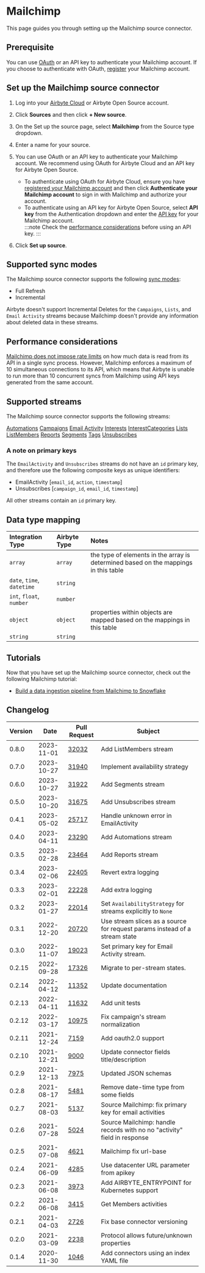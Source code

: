 # Mailchimp

This page guides you through setting up the Mailchimp source connector.

## Prerequisite

You can use [OAuth](https://mailchimp.com/developer/marketing/guides/access-user-data-oauth-2/) or an API key to authenticate your Mailchimp account. If you choose to authenticate with OAuth, [register](https://mailchimp.com/developer/marketing/guides/access-user-data-oauth-2/#register-your-application) your Mailchimp account.

## Set up the Mailchimp source connector

1. Log into your [Airbyte Cloud](https://cloud.airbyte.com/workspaces) or Airbyte Open Source account.
2. Click **Sources** and then click **+ New source**. 
3. On the Set up the source page, select **Mailchimp** from the Source type dropdown.
4. Enter a name for your source.

6. You can use OAuth or an API key to authenticate your Mailchimp account. We recommend using OAuth for Airbyte Cloud and an API key for Airbyte Open Source.
    - To authenticate using OAuth for Airbyte Cloud, ensure you have [registered your Mailchimp account](#prerequisite) and then click **Authenticate your Mailchimp account** to sign in with Mailchimp and authorize your account. 
    - To authenticate using an API key for Airbyte Open Source, select **API key** from the Authentication dropdown and enter the [API key](https://mailchimp.com/developer/marketing/guides/quick-start/#generate-your-api-key) for your Mailchimp account.    
    :::note
    Check the [performance considerations](#performance-considerations) before using an API key.
    :::
7. Click **Set up source**.

## Supported sync modes

The Mailchimp source connector supports the following [sync modes](https://docs.airbyte.com/cloud/core-concepts/#connection-sync-mode):

 - Full Refresh
 - Incremental

Airbyte doesn't support Incremental Deletes for the `Campaigns`, `Lists`, and `Email Activity` streams because Mailchimp doesn't provide any information about deleted data in these streams.

## Performance considerations

[Mailchimp does not impose rate limits](https://mailchimp.com/developer/guides/marketing-api-conventions/#throttling) on how much data is read from its API in a single sync process. However, Mailchimp enforces a maximum of 10 simultaneous connections to its API, which means that Airbyte is unable to run more than 10 concurrent syncs from Mailchimp using API keys generated from the same account.

## Supported streams

The Mailchimp source connector supports the following streams:

[Automations](https://mailchimp.com/developer/marketing/api/automation/list-automations/)
[Campaigns](https://mailchimp.com/developer/marketing/api/campaigns/get-campaign-info/)
[Email Activity](https://mailchimp.com/developer/marketing/api/email-activity-reports/list-email-activity/)
[Interests](https://mailchimp.com/developer/marketing/api/interests/list-interests-in-category/)
[InterestCategories](https://mailchimp.com/developer/marketing/api/interest-categories/list-interest-categories/)
[Lists](https://mailchimp.com/developer/api/marketing/lists/get-list-info)
[ListMembers](https://mailchimp.com/developer/marketing/api/list-members/list-members-info/)
[Reports](https://mailchimp.com/developer/marketing/api/reports/list-campaign-reports/)
[Segments](https://mailchimp.com/developer/marketing/api/list-segments/list-segments/)
[Tags](https://mailchimp.com/developer/marketing/api/lists-tags-search/search-for-tags-on-a-list-by-name/)
[Unsubscribes](https://mailchimp.com/developer/marketing/api/unsub-reports/list-unsubscribed-members/)

### A note on primary keys

The `EmailActivity` and `Unsubscribes` streams do not have an `id` primary key, and therefore use the following composite keys as unique identifiers:

- EmailActivity [`email_id`, `action`, `timestamp`]
- Unsubscribes [`campaign_id`, `email_id`, `timestamp`]

All other streams contain an `id` primary key.

## Data type mapping

| Integration Type           | Airbyte Type | Notes                                                                               |
|:---------------------------|:-------------|:------------------------------------------------------------------------------------|
| `array`                    | `array`      | the type of elements in the array is determined based on the mappings in this table |
| `date`, `time`, `datetime` | `string`     |                                                                                     |
| `int`, `float`, `number`   | `number`     |                                                                                     |
| `object`                   | `object`     | properties within objects are mapped based on the mappings in this table            |
| `string`                   | `string`     |                                                                                     |

## Tutorials

Now that you have set up the Mailchimp source connector, check out the following Mailchimp tutorial:

- [Build a data ingestion pipeline from Mailchimp to Snowflake](https://airbyte.com/tutorials/data-ingestion-pipeline-mailchimp-snowflake)

## Changelog

| Version | Date       | Pull Request                                             | Subject                                                                    |
|---------|------------|----------------------------------------------------------|----------------------------------------------------------------------------|
| 0.8.0   | 2023-11-01 | [32032](https://github.com/airbytehq/airbyte/pull/32032) | Add ListMembers stream
| 0.7.0   | 2023-10-27 | [31940](https://github.com/airbytehq/airbyte/pull/31940) | Implement availability strategy                                            |
| 0.6.0   | 2023-10-27 | [31922](https://github.com/airbytehq/airbyte/pull/31922) | Add Segments stream                                                        |
| 0.5.0   | 2023-10-20 | [31675](https://github.com/airbytehq/airbyte/pull/31675) | Add Unsubscribes stream                                                    |
| 0.4.1   | 2023-05-02 | [25717](https://github.com/airbytehq/airbyte/pull/25717) | Handle unknown error in EmailActivity                                      |
| 0.4.0   | 2023-04-11 | [23290](https://github.com/airbytehq/airbyte/pull/23290) | Add Automations stream                                                     |
| 0.3.5   | 2023-02-28 | [23464](https://github.com/airbytehq/airbyte/pull/23464) | Add Reports stream                                                         |
| 0.3.4   | 2023-02-06 | [22405](https://github.com/airbytehq/airbyte/pull/22405) | Revert extra logging                                                       |
| 0.3.3   | 2023-02-01 | [22228](https://github.com/airbytehq/airbyte/pull/22228) | Add extra logging                                                          |
| 0.3.2   | 2023-01-27 | [22014](https://github.com/airbytehq/airbyte/pull/22014) | Set `AvailabilityStrategy` for streams explicitly to `None`                |
| 0.3.1   | 2022-12-20 | [20720](https://github.com/airbytehq/airbyte/pull/20720) | Use stream slices as a source for request params instead of a stream state |
| 0.3.0   | 2022-11-07 | [19023](https://github.com/airbytehq/airbyte/pull/19023) | Set primary key for Email Activity stream.                                 |
| 0.2.15  | 2022-09-28 | [17326](https://github.com/airbytehq/airbyte/pull/17326) | Migrate to per-stream states.                                              |
| 0.2.14  | 2022-04-12 | [11352](https://github.com/airbytehq/airbyte/pull/11352) | Update documentation                                                       |
| 0.2.13  | 2022-04-11 | [11632](https://github.com/airbytehq/airbyte/pull/11632) | Add unit tests                                                             |
| 0.2.12  | 2022-03-17 | [10975](https://github.com/airbytehq/airbyte/pull/10975) | Fix campaign's stream normalization                                        |
| 0.2.11  | 2021-12-24 | [7159](https://github.com/airbytehq/airbyte/pull/7159)   | Add oauth2.0 support                                                       |
| 0.2.10  | 2021-12-21 | [9000](https://github.com/airbytehq/airbyte/pull/9000)   | Update connector fields title/description                                  |
| 0.2.9   | 2021-12-13 | [7975](https://github.com/airbytehq/airbyte/pull/7975)   | Updated JSON schemas                                                       |
| 0.2.8   | 2021-08-17 | [5481](https://github.com/airbytehq/airbyte/pull/5481)   | Remove date-time type from some fields                                     |
| 0.2.7   | 2021-08-03 | [5137](https://github.com/airbytehq/airbyte/pull/5137)   | Source Mailchimp: fix primary key for email activities                     |
| 0.2.6   | 2021-07-28 | [5024](https://github.com/airbytehq/airbyte/pull/5024)   | Source Mailchimp: handle records with no no "activity" field in response   |
| 0.2.5   | 2021-07-08 | [4621](https://github.com/airbytehq/airbyte/pull/4621)   | Mailchimp fix url-base                                                     |
| 0.2.4   | 2021-06-09 | [4285](https://github.com/airbytehq/airbyte/pull/4285)   | Use datacenter URL parameter from apikey                                   |
| 0.2.3   | 2021-06-08 | [3973](https://github.com/airbytehq/airbyte/pull/3973)   | Add AIRBYTE\_ENTRYPOINT for Kubernetes support                             |
| 0.2.2   | 2021-06-08 | [3415](https://github.com/airbytehq/airbyte/pull/3415)   | Get Members activities                                                     |
| 0.2.1   | 2021-04-03 | [2726](https://github.com/airbytehq/airbyte/pull/2726)   | Fix base connector versioning                                              |
| 0.2.0   | 2021-03-09 | [2238](https://github.com/airbytehq/airbyte/pull/2238)   | Protocol allows future/unknown properties                                  |
| 0.1.4   | 2020-11-30 | [1046](https://github.com/airbytehq/airbyte/pull/1046)   | Add connectors using an index YAML file                                    |

